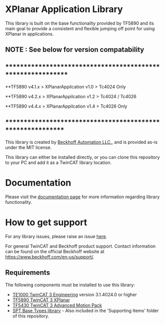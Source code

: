 # XPlanar Application Library
This library is built on the base functionality provided by TF5890 and its main goal to provide a consistent and flexible jumping off point for using XPlanar in applications.  

## NOTE : See below for version compatability
## ***********************************************************
**TF5890 v4.1.x > XPlanarAppilcation v1.0 > Tc4024 Only

**TF5890 v4.2.x > XPlanarAppilcation v1.2 > Tc4024 / Tc4026

**TF5890 v4.4.x > XPlanarAppilcation v1.4 > Tc4026 Only

## **********************************************************



This library is created by [Beckhoff Automation LLC.](https://www.beckhoff.com/en-us/), and is provided as-is under the MIT license.

This library can either be installed directly, or you can clone this repository to your PC and add it as a TwinCAT library location.

# Documentation
Please visit the [documentation page](https://beckhoff-usa-community.github.io/XPlanarApplicationLibrary/) for more information regarding library functionality.

# How to get support
For any library issues, please raise an issue [here](https://github.com/Beckhoff-USA-Community/XPlanarApplicationLibrary/issues).

For general TwinCAT and Beckhoff product support. Contact information can be found on the official Beckhoff website at https://www.beckhoff.com/en-us/support/.

## Requirements

The following components must be installed to use this library:

- [TE1000 TwinCAT 3 Engineering](https://www.beckhoff.com/en-en/products/automation/twincat/te1xxx-twincat-3-engineering/te1000.html) version 3.1.4024.0 or higher
- [TF5890 TwinCAT 3 XPlanar](https://www.beckhoff.com/en-us/products/motion/xplanar-planar-motor-system/xplanar-software/tf5890.html)
- [TF5430 TwinCAT 3 Advanced Motion Pack](https://www.beckhoff.com/en-us/products/motion/xplanar-planar-motor-system/xplanar-software/tf5430.html)
- [SPT Base Types library](https://github.com/Beckhoff-USA-Community/SPT-Libraries) - Also included in the 'Supporting Items' folder of this repository.
